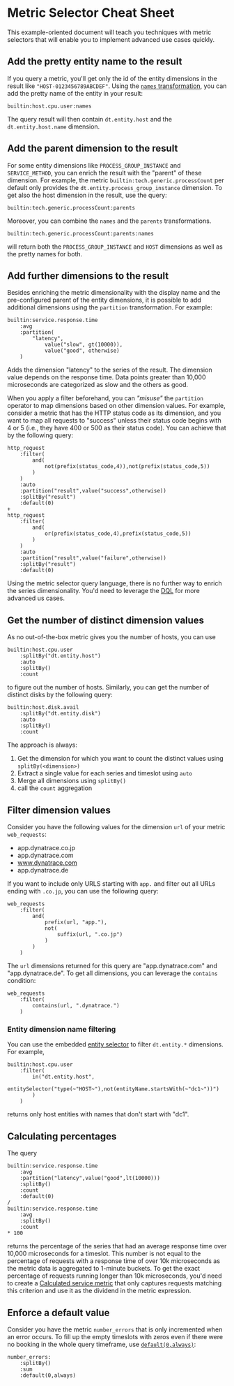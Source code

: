 # Metric Selector Cheat Sheet
This example-oriented document will teach you techniques with metric selectors that will enable you to implement advanced use cases quickly.

## Add the pretty entity name to the result

If you query a metric, you'll get only the id of the entity dimensions in the result like `"HOST-0123456789ABCDEF"`. Using the [`names` transformation](https://www.dynatrace.com/support/help/shortlink/api-metrics-v2-selector#names), you can add the pretty name of the entity in your result:
```
builtin:host.cpu.user:names
```
The query result will then contain `dt.entity.host` and the `dt.entity.host.name` dimension.

## Add the parent dimension to the result
For some entity dimensions like `PROCESS_GROUP_INSTANCE` and `SERVICE_METHOD`, you can enrich the result with the "parent" of these dimension. For example, the metric `builtin:tech.generic.processCount` per default only provides the `dt.entity.process_group_instance` dimension. To get also the host dimension in the result, use the query:
```
builtin:tech.generic.processCount:parents
```
Moreover, you can combine the `names` and the `parents` transformations.
```
builtin:tech.generic.processCount:parents:names
```
will return both the `PROCESS_GROUP_INSTANCE` and `HOST` dimensions as well as the pretty names for both.

## Add further dimensions to the result
Besides enriching the metric dimensionality with the display name and the pre-configured parent of the entity dimensions, it is possible to add additional dimensions using the `partition` transformation. For example:
```
builtin:service.response.time
    :avg
    :partition(
        "latency",
            value("slow", gt(10000)),
            value("good", otherwise)
    )
```
Adds the dimension "latency" to the series of the result. The dimension value depends on the response time. Data points greater than 10,000 microseconds are categorized as slow and the others as good.

When you apply a filter beforehand, you can _"misuse"_ the `partition` operator to map dimensions based on other dimension values. For example, consider a metric that has the HTTP status code as its dimension, and you want to map all requests to "success" unless their status code begins with 4 or 5 (i.e., they have 400 or 500 as their status code). 
You can achieve that by the following query:
```
http_request
    :filter(
        and(
            not(prefix(status_code,4)),not(prefix(status_code,5))
        )
    )
    :auto
    :partition("result",value("success",otherwise))
    :splitBy("result")
    :default(0)
+
http_request
    :filter(
        and(
            or(prefix(status_code,4),prefix(status_code,5))
        )
    )
    :auto
    :partition("result",value("failure",otherwise))
    :splitBy("result")
    :default(0)
```

Using the metric selector query language, there is no further way to enrich the series dimensionality. You'd need to leverage the [DQL](https://www.dynatrace.com/support/help/platform/grail/dynatrace-query-language) for more advanced us cases.

## Get the number of distinct dimension values
As no out-of-the-box metric gives you the number of hosts, you can use
```
builtin:host.cpu.user
    :splitBy("dt.entity.host")
    :auto
    :splitBy()
    :count
```
to figure out the number of hosts.
Similarly, you can get the number of distinct disks by the following query:
```
builtin:host.disk.avail
    :splitBy("dt.entity.disk")
    :auto
    :splitBy()
    :count
```

The approach is always:
1. Get the dimension for which you want to count the distinct values using `splitBy(<dimension>)`
1. Extract a single value for each series and timeslot using `auto`
1. Merge all dimensions using `splitBy()`
1. call the `count` aggregation

## Filter dimension values
Consider you have the following values for the dimension `url` of your metric `web_requests`:
- app.dynatrace.co.jp
- app.dynatrace.com
- www.dynatrace.com 
- app.dynatrace.de

If you want to include only URLS starting with `app.` and filter out all URLs ending with `.co.jp`, you can use the following query:
```
web_requests
    :filter(
        and(
            prefix(url, "app."),
            not(
                suffix(url, ".co.jp")
            )
        )
    )
```
The `url` dimensions returned for this query are "app.dynatrace.com" and "app.dynatrace.de". To get all dimensions, you can leverage the `contains` condition:
```
web_requests
    :filter(
        contains(url, ".dynatrace.")
    )
```    

### Entity dimension name filtering

You can use the embedded [entity selector](https://www.dynatrace.com/support/help/dynatrace-api/environment-api/entity-v2/entity-selector) to filter `dt.entity.*` dimensions. For example,
```
builtin:host.cpu.user
    :filter(
        in("dt.entity.host", 
            entitySelector("type(~"HOST~"),not(entityName.startsWith(~"dc1~"))")
        )
    )
```
returns only host entities with names that don't start with "dc1".

## Calculating percentages 
The query 
```
builtin:service.response.time
    :avg
    :partition("latency",value("good",lt(10000)))
    :splitBy()
    :count
    :default(0) 
/
builtin:service.response.time
    :avg
    :splitBy()
    :count
* 100
```
returns the percentage of the series that had an average response time over 10,000 microseconds for a timeslot. This number is not equal to the percentage of requests with a response time of over 10k microseconds as the metric data is aggregated to 1-minute buckets. To get the exact percentage of requests running longer than 10k microseconds, you'd need to create a [Calculated service metric](https://www.dynatrace.com/support/help/platform-modules/applications-and-microservices/services/service-monitoring-settings/calculated-service-metric) that only captures requests matching this criterion and use it as the dividend in the metric expression.

## Enforce a default value
Consider you have the metric `number_errors` that is only incremented when an error occurs. To fill up the empty timeslots with zeros even if there were no booking in the whole query timeframe, use [`default(0,always)`](https://www.dynatrace.com/support/help/dynatrace-api/environment-api/metric-v2/metric-selector#default):
```
number_errors:
    :splitBy()
    :sum
    :default(0,always)
```
    